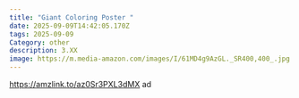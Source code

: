 ```yaml
---
title: "Giant Coloring Poster "
date: 2025-09-09T14:42:05.170Z
tags: 2025-09-09
Category: other
description: 3.XX
image: https://m.media-amazon.com/images/I/61MD4g9AzGL._SR400,400_.jpg
---
```

   https://amzlink.to/az0Sr3PXL3dMX   ad